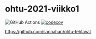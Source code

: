 # ohtu-2021-viikko1
![GitHub Actions](https://github.com/sannahan/ohtu-2021-viikko1/workflows/Java%20CI%20with%20Gradle/badge.svg)
[![codecov](https://codecov.io/gh/sannahan/ohtu-2021-viikko1/branch/main/graph/badge.svg?token=G80OSIEFCR)](https://codecov.io/gh/sannahan/ohtu-2021-viikko1)


https://github.com/sannahan/ohtu-tehtavat
